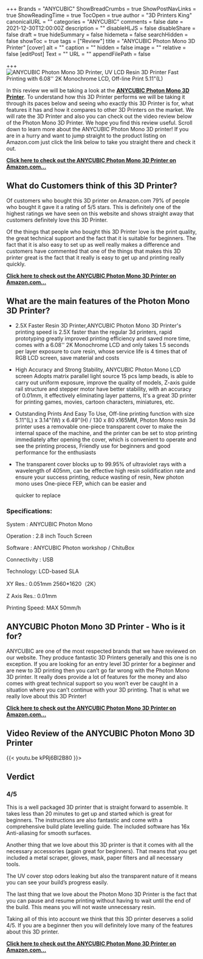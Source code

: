 +++
Brands = "ANYCUBIC"
ShowBreadCrumbs = true
ShowPostNavLinks = true
ShowReadingTime = true
TocOpen = true
author = "3D Printers King"
canonicalURL = ""
categories = "ANYCUBIC"
comments = false
date = 2021-12-30T12:00:00Z
description = ""
disableHLJS = false
disableShare = false
draft = true
hideSummary = false
hidemeta = false
searchHidden = false
showToc = true
tags = ["Review"]
title = "ANYCUBIC Photon Mono 3D Printer"
[cover]
alt = ""
caption = ""
hidden = false
image = ""
relative = false
[editPost]
Text = ""
URL = ""
appendFilePath = false

+++
![ANYCUBIC Photon Mono 3D Printer, UV LCD Resin 3D Printer Fast Printing with 6.08'' 2K Monochrome LCD, Off-line Print 5.11"(L)](https://images-na.ssl-images-amazon.com/images/I/71anf3B9wmL._AC_UL604_SR604,400_.jpg)

In this review we will be taking a look at the [**ANYCUBIC Photon Mono 3D Printer**](#).  To understand how this 3D Printer performs we will be taking it through its paces below and seeing who exactly this 3D Printer is for, what features it has and how it compares to other 3D Printers on the market.  We will rate the 3D Printer and also you can check out the video review below of the Photon Mono 3D Printer.  We hope you find this review useful.  Scroll down to learn more about the ANYCUBIC Photon Mono 3D printer!  If you are in a hurry and want to jump straight to the product listing on Amazon.com just click the link below to take you straight there and check it out.

[**Click here to check out the ANYCUBIC Photon Mono 3D Printer on Amazon.com…**](#)

## What do Customers think of this 3D Printer?

Of customers who bought this 3D printer on Amazon.com 79% of people who bought it gave it a rating of 5/5 stars.  This is definitely one of the highest ratings we have seen on this website and shows straight away that customers definitely love this 3D Printer.

Of the things that people who bought this 3D Printer love is the print quality, the great technical support and the fact that it is suitable for beginners.  The fact that it is also easy to set up as well really makes a difference and customers have commented that one of the things that makes this 3D printer great is the fact that it really is easy to get up and printing really quickly.

[**Click here to check out the ANYCUBIC Photon Mono 3D Printer on Amazon.com…**](#)

## What are the main features of the Photon Mono 3D Printer?

* 2.5X Faster Resin 3D Printer,ANYCUBIC Photon Mono 3D Printer's printing speed is 2.5X faster than the regular 3d printers, rapid prototyping greatly improved printing efficiency and saved more time, comes with a 6.08'' 2K Monochrome LCD and only takes 1.5 seconds per layer exposure to cure resin, whose service life is 4 times that of RGB LCD screen, save material and costs
* High Accuracy and Strong Stability, ANYCUBIC Photon Mono LCD screen Adopts matrix parallel light source 15 pcs lamp beads, is able to carry out uniform exposure, improve the quality of models, Z-axis guide rail structure and stepper motor have better stability, with an accuracy of 0.01mm, it effectively eliminating layer patterns, It's a great 3D printer for printing games, movies, cartoon characters, miniatures, etc.
* Outstanding Prints And Easy To Use, Off-line printing function with size 5.11"(L) x 3.14"(W) x 6.49"(H) / 130 x 80 x165MM, Photon Mono resin 3d printer uses a removable one-piece transparent cover to make the internal space of the machine, and the printer can be set to stop printing immediately after opening the cover, which is convenient to operate and see the printing process, Friendly use for beginners and good performance for the enthusiasts
* The transparent cover blocks up to 99.95% of ultraviolet rays with a wavelength of 405nm, can be effective high resin solidification rate and ensure your success printing, reduce wasting of resin, New photon mono uses One-piece FEP, which can be easier and 

  quicker to replace

### Specifications:

System : ANYCUBIC Photon Mono

Operation : 2.8 inch Touch Screen

Software : ANYCUBIC Photon workshop / ChituBox

Connectivity : USB

Technology: LCD-based SLA

XY Res.: 0.051mm 2560*1620（2K）

Z Axis Res.: 0.01mm

Printing Speed: MAX 50mm/h

## ANYCUBIC Photon Mono 3D Printer - Who is it for?

ANYCUBIC are one of the most respected brands that we have reviewed on our website.  They produce fantastic 3D Printers generally and this one is no exception.  If you are looking for an entry level 3D printer for a beginner and are new to 3D printing then you can’t go far wrong with the Photon Mono 3D printer.  It really does provide a lot of features for the money and also comes with great technical support so you won’t ever be caught in a situation where you can’t continue with your 3D printing.  That is what we really love about this 3D Printer!

[**Click here to check out the ANYCUBIC Photon Mono 3D Printer on Amazon.com…**](#)

## Video Review of the ANYCUBIC Photon Mono 3D Printer

{{< youtu.be kPRj6BI2B80 }}>

## Verdict

### 4/5

This is a well packaged 3D printer that is straight forward to assemble.  It takes less than 20 minutes to get up and started which is great for beginners.  The instructions are also fantastic and come with a comprehensive build plate levelling guide.  The included software has 16x Anti-aliasing for smooth surfaces.

Another thing that we love about this 3D printer is that it comes with all the necessary accessories (again great for beginners).  That means that you get included a metal scraper, gloves, mask, paper filters and all necessary tools.  

The UV cover stop odors leaking but also the transparent nature of it means you can see your build’s progress easily.  

The last thing that we love about the  Photon Mono 3D Printer is the fact that you can pause and resume printing without having to wait until the end of the build.  This means you will not waste unnecessary resin.  

Taking all of this into account we think that this 3D printer deserves a solid 4/5.  If you are a beginner then you will definitely love many of the features about this 3D printer.

[**Click here to check out the ANYCUBIC Photon Mono 3D Printer on Amazon.com…**](#)